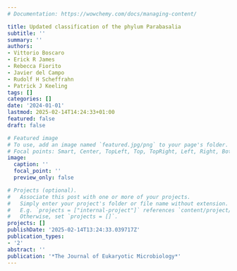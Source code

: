 ```yaml
---
# Documentation: https://wowchemy.com/docs/managing-content/

title: Updated classification of the phylum Parabasalia
subtitle: ''
summary: ''
authors:
- Vittorio Boscaro
- Erick R James
- Rebecca Fiorito
- Javier del Campo
- Rudolf H Scheffrahn
- Patrick J Keeling
tags: []
categories: []
date: '2024-01-01'
lastmod: 2025-02-14T14:24:33+01:00
featured: false
draft: false

# Featured image
# To use, add an image named `featured.jpg/png` to your page's folder.
# Focal points: Smart, Center, TopLeft, Top, TopRight, Left, Right, BottomLeft, Bottom, BottomRight.
image:
  caption: ''
  focal_point: ''
  preview_only: false

# Projects (optional).
#   Associate this post with one or more of your projects.
#   Simply enter your project's folder or file name without extension.
#   E.g. `projects = ["internal-project"]` references `content/project/deep-learning/index.md`.
#   Otherwise, set `projects = []`.
projects: []
publishDate: '2025-02-14T13:24:33.039717Z'
publication_types:
- '2'
abstract: ''
publication: '*The Journal of Eukaryotic Microbiology*'
---
```

